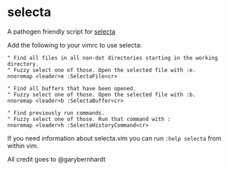 # selecta

A pathogen friendly script for [selecta](https://github.com/garybernhardt/selecta)

Add the following to your vimrc to use selecta:

    " Find all files in all non-dot directories starting in the working directory.
    " Fuzzy select one of those. Open the selected file with :e.
    nnoremap <leader>e :SelectaFile<cr>

    " Find all buffers that have been opened.
    " Fuzzy select one of those. Open the selected file with :b.
    nnoremap <leader>b :SelectaBuffer<cr>

    " Find previously run commands.
    " Fuzzy select one of those. Run that command with :
    nnoremap <leader>h :SelectaHistoryCommand<cr>

If you need information about selecta.vim you can run `:help selecta` from within vim.

All credit goes to @garybernhardt
